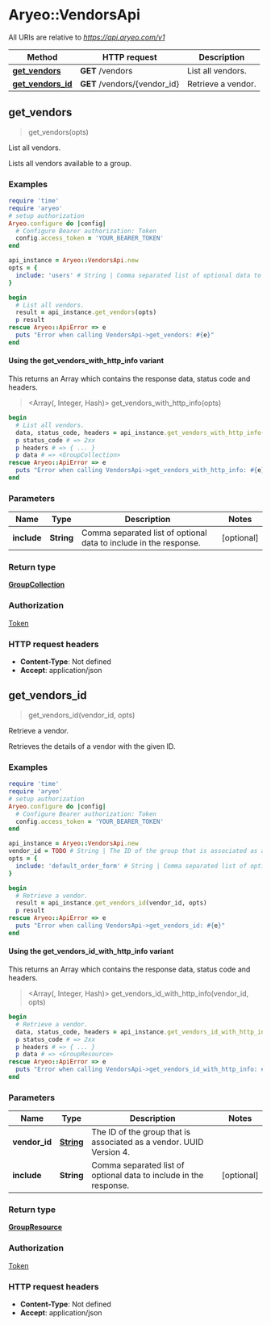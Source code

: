 # Aryeo::VendorsApi

All URIs are relative to *https://api.aryeo.com/v1*

| Method | HTTP request | Description |
| ------ | ------------ | ----------- |
| [**get_vendors**](VendorsApi.md#get_vendors) | **GET** /vendors | List all vendors. |
| [**get_vendors_id**](VendorsApi.md#get_vendors_id) | **GET** /vendors/{vendor_id} | Retrieve a vendor. |


## get_vendors

> <GroupCollection> get_vendors(opts)

List all vendors.

Lists all vendors available to a group.

### Examples

```ruby
require 'time'
require 'aryeo'
# setup authorization
Aryeo.configure do |config|
  # Configure Bearer authorization: Token
  config.access_token = 'YOUR_BEARER_TOKEN'
end

api_instance = Aryeo::VendorsApi.new
opts = {
  include: 'users' # String | Comma separated list of optional data to include in the response.
}

begin
  # List all vendors.
  result = api_instance.get_vendors(opts)
  p result
rescue Aryeo::ApiError => e
  puts "Error when calling VendorsApi->get_vendors: #{e}"
end
```

#### Using the get_vendors_with_http_info variant

This returns an Array which contains the response data, status code and headers.

> <Array(<GroupCollection>, Integer, Hash)> get_vendors_with_http_info(opts)

```ruby
begin
  # List all vendors.
  data, status_code, headers = api_instance.get_vendors_with_http_info(opts)
  p status_code # => 2xx
  p headers # => { ... }
  p data # => <GroupCollection>
rescue Aryeo::ApiError => e
  puts "Error when calling VendorsApi->get_vendors_with_http_info: #{e}"
end
```

### Parameters

| Name | Type | Description | Notes |
| ---- | ---- | ----------- | ----- |
| **include** | **String** | Comma separated list of optional data to include in the response. | [optional] |

### Return type

[**GroupCollection**](GroupCollection.md)

### Authorization

[Token](../README.md#Token)

### HTTP request headers

- **Content-Type**: Not defined
- **Accept**: application/json


## get_vendors_id

> <GroupResource> get_vendors_id(vendor_id, opts)

Retrieve a vendor.

Retrieves the details of a vendor with the given ID.

### Examples

```ruby
require 'time'
require 'aryeo'
# setup authorization
Aryeo.configure do |config|
  # Configure Bearer authorization: Token
  config.access_token = 'YOUR_BEARER_TOKEN'
end

api_instance = Aryeo::VendorsApi.new
vendor_id = TODO # String | The ID of the group that is associated as a vendor. UUID Version 4.
opts = {
  include: 'default_order_form' # String | Comma separated list of optional data to include in the response.
}

begin
  # Retrieve a vendor.
  result = api_instance.get_vendors_id(vendor_id, opts)
  p result
rescue Aryeo::ApiError => e
  puts "Error when calling VendorsApi->get_vendors_id: #{e}"
end
```

#### Using the get_vendors_id_with_http_info variant

This returns an Array which contains the response data, status code and headers.

> <Array(<GroupResource>, Integer, Hash)> get_vendors_id_with_http_info(vendor_id, opts)

```ruby
begin
  # Retrieve a vendor.
  data, status_code, headers = api_instance.get_vendors_id_with_http_info(vendor_id, opts)
  p status_code # => 2xx
  p headers # => { ... }
  p data # => <GroupResource>
rescue Aryeo::ApiError => e
  puts "Error when calling VendorsApi->get_vendors_id_with_http_info: #{e}"
end
```

### Parameters

| Name | Type | Description | Notes |
| ---- | ---- | ----------- | ----- |
| **vendor_id** | [**String**](.md) | The ID of the group that is associated as a vendor. UUID Version 4. |  |
| **include** | **String** | Comma separated list of optional data to include in the response. | [optional] |

### Return type

[**GroupResource**](GroupResource.md)

### Authorization

[Token](../README.md#Token)

### HTTP request headers

- **Content-Type**: Not defined
- **Accept**: application/json

